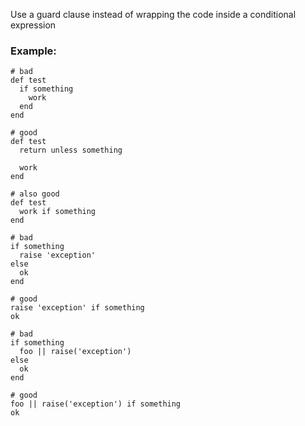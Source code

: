 Use a guard clause instead of wrapping the code inside a conditional
expression

### Example:
    # bad
    def test
      if something
        work
      end
    end

    # good
    def test
      return unless something

      work
    end

    # also good
    def test
      work if something
    end

    # bad
    if something
      raise 'exception'
    else
      ok
    end

    # good
    raise 'exception' if something
    ok

    # bad
    if something
      foo || raise('exception')
    else
      ok
    end

    # good
    foo || raise('exception') if something
    ok